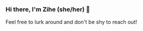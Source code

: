 ### Hi there, I'm Zihe (she/her) 👋
Feel free to lurk around and don't be shy to reach out!

<!--
**zihezhang/zihezhang** is a ✨ _special_ ✨ repository because its `README.md` (this file) appears on your GitHub profile.

<p align="center">
  <img src="https://komarev.com/ghpvc/?username=zihezhang" alt="Zihe Zhang" />
</p>

Here are some ideas to get you started:

- 🔭 I’m currently working on ...
- 🌱 I’m currently learning ...
- 👯 I’m looking to collaborate on ...
- 🤔 I’m looking for help with ...
- 💬 Ask me about ...
- 📫 How to reach me: ...
- 😄 Pronouns: ...
- ⚡ Fun fact: ...
-->

